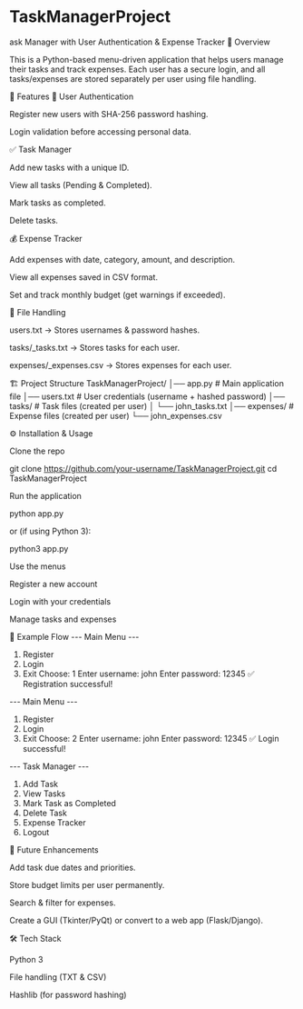 # TaskManagerProject
ask Manager with User Authentication & Expense Tracker
📌 Overview

This is a Python-based menu-driven application that helps users manage their tasks and track expenses.
Each user has a secure login, and all tasks/expenses are stored separately per user using file handling.

🚀 Features
🔐 User Authentication

Register new users with SHA-256 password hashing.

Login validation before accessing personal data.

✅ Task Manager

Add new tasks with a unique ID.

View all tasks (Pending & Completed).

Mark tasks as completed.

Delete tasks.

💰 Expense Tracker

Add expenses with date, category, amount, and description.

View all expenses saved in CSV format.

Set and track monthly budget (get warnings if exceeded).

📂 File Handling

users.txt → Stores usernames & password hashes.

tasks/<username>_tasks.txt → Stores tasks for each user.

expenses/<username>_expenses.csv → Stores expenses for each user.

🏗️ Project Structure
TaskManagerProject/
│── app.py                  # Main application file
│── users.txt               # User credentials (username + hashed password)
│── tasks/                  # Task files (created per user)
│    └── john_tasks.txt
│── expenses/               # Expense files (created per user)
     └── john_expenses.csv

⚙️ Installation & Usage

Clone the repo

git clone https://github.com/your-username/TaskManagerProject.git
cd TaskManagerProject


Run the application

python app.py


or (if using Python 3):

python3 app.py


Use the menus

Register a new account

Login with your credentials

Manage tasks and expenses

📖 Example Flow
--- Main Menu ---
1. Register
2. Login
3. Exit
Choose: 1
Enter username: john
Enter password: 12345
✅ Registration successful!

--- Main Menu ---
1. Register
2. Login
3. Exit
Choose: 2
Enter username: john
Enter password: 12345
✅ Login successful!

--- Task Manager ---
1. Add Task
2. View Tasks
3. Mark Task as Completed
4. Delete Task
5. Expense Tracker
6. Logout

🔮 Future Enhancements

Add task due dates and priorities.

Store budget limits per user permanently.

Search & filter for expenses.

Create a GUI (Tkinter/PyQt) or convert to a web app (Flask/Django).

🛠️ Tech Stack

Python 3

File handling (TXT & CSV)

Hashlib (for password hashing)
